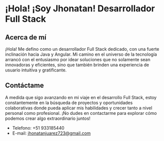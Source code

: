 # ¡Hola! ¡Soy Jhonatan! Desarrollador Full Stack
## Acerca de mí
¡Hola! Me defino como un desarrollador Full Stack dedicado, con una fuerte inclinación hacia Java y Angular. Mi camino en el universo de la tecnología arrancó con el entusiasmo por idear soluciones que no solamente sean innovadoras y eficientes, sino que también brinden una experiencia de usuario intuitiva y gratificante.
## Contáctame
A medida que sigo avanzando en mi viaje en el desarrollo Full Stack, estoy constantemente en la búsqueda de proyectos y oportunidades colaborativas donde pueda aplicar mis habilidades y crecer tanto a nivel personal como profesional. ¡No dudes en contactarme para explorar cómo podemos crear algo extraordinario juntos!
- Telefono: +51 933185440
- E-mail: jhonatanjuarez723@gmail.com